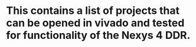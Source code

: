 # This contains a list of projects that can be opened in vivado and tested for functionality of the Nexys 4 DDR.
